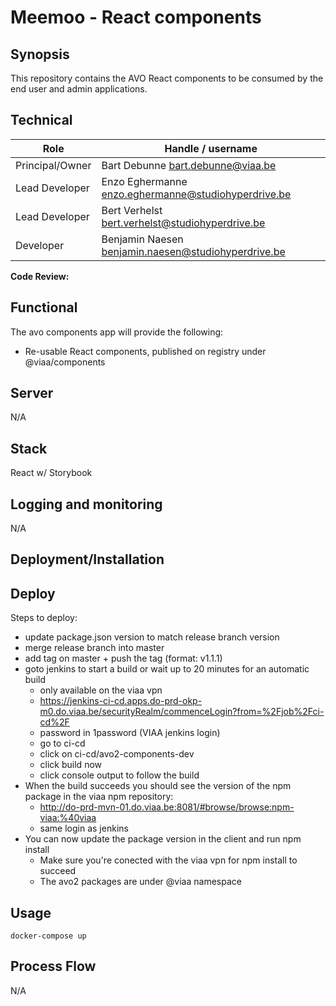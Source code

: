 # Meemoo - React components

## Synopsis

This repository contains the AVO React components to be consumed by the end user and admin applications.

## Technical

|Role              | Handle / username|
| -------------    |--------------|
|Principal/Owner   | Bart Debunne <bart.debunne@viaa.be>  |
|Lead Developer    | Enzo Eghermanne <enzo.eghermanne@studiohyperdrive.be> |
|Lead Developer    | Bert Verhelst <bert.verhelst@studiohyperdrive.be> |
|Developer         | Benjamin Naesen <benjamin.naesen@studiohyperdrive.be> |

**Code Review:**

## Functional

The avo components app will provide the following:
* Re-usable React components, published on registry under @viaa/components

## Server

N/A

## Stack

React w/ Storybook

## Logging and monitoring

N/A

## Deployment/Installation

## Deploy

Steps to deploy:
* update package.json version to match release branch version
* merge release branch into master
* add tag on master + push the tag (format: v1.1.1)
* goto jenkins to start a build or wait up to 20 minutes for an automatic build
    * only available on the viaa vpn
    * https://jenkins-ci-cd.apps.do-prd-okp-m0.do.viaa.be/securityRealm/commenceLogin?from=%2Fjob%2Fci-cd%2F
    * password in 1password (VIAA jenkins login)
    * go to ci-cd
    * click on ci-cd/avo2-components-dev
    * click build now
    * click console output to follow the build
* When the build succeeds you should see the version of the npm package in the viaa npm repository:
    * http://do-prd-mvn-01.do.viaa.be:8081/#browse/browse:npm-viaa:%40viaa
    * same login as jenkins
* You can now update the package version in the client and run npm install
    * Make sure you're conected with the viaa vpn for npm install to succeed
    * The avo2 packages are under @viaa namespace

## Usage

`docker-compose up`

## Process Flow

N/A
